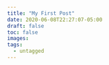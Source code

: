 ```yaml
---
title: "My First Post"
date: 2020-06-08T22:27:07-05:00
draft: false
toc: false
images:
tags:
  - untagged
---
```



